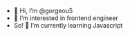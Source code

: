 - 👋 Hi, I’m @gorgeou5
- 👀 I’m interested in frontend engineer
- So! 🌱 I’m currently learning Javascript

